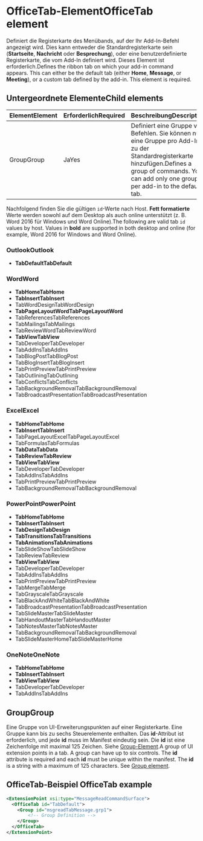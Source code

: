 # <a name="officetab-element"></a><span data-ttu-id="d22b6-101">OfficeTab-Element</span><span class="sxs-lookup"><span data-stu-id="d22b6-101">OfficeTab element</span></span>

<span data-ttu-id="d22b6-p101">Definiert die Registerkarte des Menübands, auf der Ihr Add-In-Befehl angezeigt wird. Dies kann entweder die Standardregisterkarte sein (**Startseite**,  **Nachricht** oder  **Besprechung**), oder eine benutzerdefinierte Registerkarte, die vom Add-In definiert wird. Dieses Element ist erforderlich.</span><span class="sxs-lookup"><span data-stu-id="d22b6-p101">Defines the ribbon tab on which your add-in command appears. This can either be the default tab (either  **Home**,  **Message**, or  **Meeting**), or a custom tab defined by the add-in. This element is required.</span></span>

## <a name="child-elements"></a><span data-ttu-id="d22b6-105">Untergeordnete Elemente</span><span class="sxs-lookup"><span data-stu-id="d22b6-105">Child elements</span></span>

|  <span data-ttu-id="d22b6-106">Element</span><span class="sxs-lookup"><span data-stu-id="d22b6-106">Element</span></span> |  <span data-ttu-id="d22b6-107">Erforderlich</span><span class="sxs-lookup"><span data-stu-id="d22b6-107">Required</span></span>  |  <span data-ttu-id="d22b6-108">Beschreibung</span><span class="sxs-lookup"><span data-stu-id="d22b6-108">Description</span></span>  |
|:-----|:-----|:-----|
|  <span data-ttu-id="d22b6-109">Group</span><span class="sxs-lookup"><span data-stu-id="d22b6-109">Group</span></span>      | <span data-ttu-id="d22b6-110">Ja</span><span class="sxs-lookup"><span data-stu-id="d22b6-110">Yes</span></span> |  <span data-ttu-id="d22b6-p102">Definiert eine Gruppe von Befehlen. Sie können nur eine Gruppe pro Add-In zu der Standardregisterkarte hinzufügen.</span><span class="sxs-lookup"><span data-stu-id="d22b6-p102">Defines a group of commands. You can add only one group per add-in to the default tab.</span></span>  |

<span data-ttu-id="d22b6-p103">Nachfolgend finden Sie die gültigen `id`-Werte nach Host. **Fett formatierte** Werte werden sowohl auf dem Desktop als auch online unterstützt (z. B. Word 2016 für Windows und Word Online).</span><span class="sxs-lookup"><span data-stu-id="d22b6-p103">The following are valid tab `id` values by host. Values in **bold** are supported in both desktop and online (for example, Word 2016 for Windows and Word Online).</span></span> 

### <a name="outlook"></a><span data-ttu-id="d22b6-115">Outlook</span><span class="sxs-lookup"><span data-stu-id="d22b6-115">Outlook</span></span> 

- <span data-ttu-id="d22b6-116">**TabDefault**</span><span class="sxs-lookup"><span data-stu-id="d22b6-116">**TabDefault**</span></span>

### <a name="word"></a><span data-ttu-id="d22b6-117">Word</span><span class="sxs-lookup"><span data-stu-id="d22b6-117">Word</span></span>

- <span data-ttu-id="d22b6-118">**TabHome**</span><span class="sxs-lookup"><span data-stu-id="d22b6-118">**TabHome**</span></span>
- <span data-ttu-id="d22b6-119">**TabInsert**</span><span class="sxs-lookup"><span data-stu-id="d22b6-119">**TabInsert**</span></span>
- <span data-ttu-id="d22b6-120">TabWordDesign</span><span class="sxs-lookup"><span data-stu-id="d22b6-120">TabWordDesign</span></span>
- <span data-ttu-id="d22b6-121">**TabPageLayoutWord**</span><span class="sxs-lookup"><span data-stu-id="d22b6-121">**TabPageLayoutWord**</span></span>
- <span data-ttu-id="d22b6-122">TabReferences</span><span class="sxs-lookup"><span data-stu-id="d22b6-122">TabReferences</span></span>
- <span data-ttu-id="d22b6-123">TabMailings</span><span class="sxs-lookup"><span data-stu-id="d22b6-123">TabMailings</span></span>
- <span data-ttu-id="d22b6-124">TabReviewWord</span><span class="sxs-lookup"><span data-stu-id="d22b6-124">TabReviewWord</span></span>
- <span data-ttu-id="d22b6-125">**TabView**</span><span class="sxs-lookup"><span data-stu-id="d22b6-125">**TabView**</span></span>
- <span data-ttu-id="d22b6-126">TabDeveloper</span><span class="sxs-lookup"><span data-stu-id="d22b6-126">TabDeveloper</span></span>
- <span data-ttu-id="d22b6-127">TabAddIns</span><span class="sxs-lookup"><span data-stu-id="d22b6-127">TabAddIns</span></span>
- <span data-ttu-id="d22b6-128">TabBlogPost</span><span class="sxs-lookup"><span data-stu-id="d22b6-128">TabBlogPost</span></span>
- <span data-ttu-id="d22b6-129">TabBlogInsert</span><span class="sxs-lookup"><span data-stu-id="d22b6-129">TabBlogInsert</span></span>
- <span data-ttu-id="d22b6-130">TabPrintPreview</span><span class="sxs-lookup"><span data-stu-id="d22b6-130">TabPrintPreview</span></span>
- <span data-ttu-id="d22b6-131">TabOutlining</span><span class="sxs-lookup"><span data-stu-id="d22b6-131">TabOutlining</span></span>
- <span data-ttu-id="d22b6-132">TabConflicts</span><span class="sxs-lookup"><span data-stu-id="d22b6-132">TabConflicts</span></span>
- <span data-ttu-id="d22b6-133">TabBackgroundRemoval</span><span class="sxs-lookup"><span data-stu-id="d22b6-133">TabBackgroundRemoval</span></span>
- <span data-ttu-id="d22b6-134">TabBroadcastPresentation</span><span class="sxs-lookup"><span data-stu-id="d22b6-134">TabBroadcastPresentation</span></span>

### <a name="excel"></a><span data-ttu-id="d22b6-135">Excel</span><span class="sxs-lookup"><span data-stu-id="d22b6-135">Excel</span></span>

- <span data-ttu-id="d22b6-136">**TabHome**</span><span class="sxs-lookup"><span data-stu-id="d22b6-136">**TabHome**</span></span>
- <span data-ttu-id="d22b6-137">**TabInsert**</span><span class="sxs-lookup"><span data-stu-id="d22b6-137">**TabInsert**</span></span>
- <span data-ttu-id="d22b6-138">TabPageLayoutExcel</span><span class="sxs-lookup"><span data-stu-id="d22b6-138">TabPageLayoutExcel</span></span>
- <span data-ttu-id="d22b6-139">TabFormulas</span><span class="sxs-lookup"><span data-stu-id="d22b6-139">TabFormulas</span></span>
- <span data-ttu-id="d22b6-140">**TabData**</span><span class="sxs-lookup"><span data-stu-id="d22b6-140">**TabData**</span></span>
- <span data-ttu-id="d22b6-141">**TabReview**</span><span class="sxs-lookup"><span data-stu-id="d22b6-141">**TabReview**</span></span>
- <span data-ttu-id="d22b6-142">**TabView**</span><span class="sxs-lookup"><span data-stu-id="d22b6-142">**TabView**</span></span>
- <span data-ttu-id="d22b6-143">TabDeveloper</span><span class="sxs-lookup"><span data-stu-id="d22b6-143">TabDeveloper</span></span>
- <span data-ttu-id="d22b6-144">TabAddIns</span><span class="sxs-lookup"><span data-stu-id="d22b6-144">TabAddIns</span></span>
- <span data-ttu-id="d22b6-145">TabPrintPreview</span><span class="sxs-lookup"><span data-stu-id="d22b6-145">TabPrintPreview</span></span>
- <span data-ttu-id="d22b6-146">TabBackgroundRemoval</span><span class="sxs-lookup"><span data-stu-id="d22b6-146">TabBackgroundRemoval</span></span> 

### <a name="powerpoint"></a><span data-ttu-id="d22b6-147">PowerPoint</span><span class="sxs-lookup"><span data-stu-id="d22b6-147">PowerPoint</span></span>

- <span data-ttu-id="d22b6-148">**TabHome**</span><span class="sxs-lookup"><span data-stu-id="d22b6-148">**TabHome**</span></span>
- <span data-ttu-id="d22b6-149">**TabInsert**</span><span class="sxs-lookup"><span data-stu-id="d22b6-149">**TabInsert**</span></span>
- <span data-ttu-id="d22b6-150">**TabDesign**</span><span class="sxs-lookup"><span data-stu-id="d22b6-150">**TabDesign**</span></span>
- <span data-ttu-id="d22b6-151">**TabTransitions**</span><span class="sxs-lookup"><span data-stu-id="d22b6-151">**TabTransitions**</span></span>
- <span data-ttu-id="d22b6-152">**TabAnimations**</span><span class="sxs-lookup"><span data-stu-id="d22b6-152">**TabAnimations**</span></span>
- <span data-ttu-id="d22b6-153">TabSlideShow</span><span class="sxs-lookup"><span data-stu-id="d22b6-153">TabSlideShow</span></span>
- <span data-ttu-id="d22b6-154">TabReview</span><span class="sxs-lookup"><span data-stu-id="d22b6-154">TabReview</span></span>
- <span data-ttu-id="d22b6-155">**TabView**</span><span class="sxs-lookup"><span data-stu-id="d22b6-155">**TabView**</span></span>
- <span data-ttu-id="d22b6-156">TabDeveloper</span><span class="sxs-lookup"><span data-stu-id="d22b6-156">TabDeveloper</span></span>
- <span data-ttu-id="d22b6-157">TabAddIns</span><span class="sxs-lookup"><span data-stu-id="d22b6-157">TabAddIns</span></span>
- <span data-ttu-id="d22b6-158">TabPrintPreview</span><span class="sxs-lookup"><span data-stu-id="d22b6-158">TabPrintPreview</span></span>
- <span data-ttu-id="d22b6-159">TabMerge</span><span class="sxs-lookup"><span data-stu-id="d22b6-159">TabMerge</span></span>
- <span data-ttu-id="d22b6-160">TabGrayscale</span><span class="sxs-lookup"><span data-stu-id="d22b6-160">TabGrayscale</span></span>
- <span data-ttu-id="d22b6-161">TabBlackAndWhite</span><span class="sxs-lookup"><span data-stu-id="d22b6-161">TabBlackAndWhite</span></span>
- <span data-ttu-id="d22b6-162">TabBroadcastPresentation</span><span class="sxs-lookup"><span data-stu-id="d22b6-162">TabBroadcastPresentation</span></span>
- <span data-ttu-id="d22b6-163">TabSlideMaster</span><span class="sxs-lookup"><span data-stu-id="d22b6-163">TabSlideMaster</span></span>
- <span data-ttu-id="d22b6-164">TabHandoutMaster</span><span class="sxs-lookup"><span data-stu-id="d22b6-164">TabHandoutMaster</span></span>
- <span data-ttu-id="d22b6-165">TabNotesMaster</span><span class="sxs-lookup"><span data-stu-id="d22b6-165">TabNotesMaster</span></span>
- <span data-ttu-id="d22b6-166">TabBackgroundRemoval</span><span class="sxs-lookup"><span data-stu-id="d22b6-166">TabBackgroundRemoval</span></span>
- <span data-ttu-id="d22b6-167">TabSlideMasterHome</span><span class="sxs-lookup"><span data-stu-id="d22b6-167">TabSlideMasterHome</span></span>

### <a name="onenote"></a><span data-ttu-id="d22b6-168">OneNote</span><span class="sxs-lookup"><span data-stu-id="d22b6-168">OneNote</span></span>

- <span data-ttu-id="d22b6-169">**TabHome**</span><span class="sxs-lookup"><span data-stu-id="d22b6-169">**TabHome**</span></span>
- <span data-ttu-id="d22b6-170">**TabInsert**</span><span class="sxs-lookup"><span data-stu-id="d22b6-170">**TabInsert**</span></span>
- <span data-ttu-id="d22b6-171">**TabView**</span><span class="sxs-lookup"><span data-stu-id="d22b6-171">**TabView**</span></span>
- <span data-ttu-id="d22b6-172">TabDeveloper</span><span class="sxs-lookup"><span data-stu-id="d22b6-172">TabDeveloper</span></span>
- <span data-ttu-id="d22b6-173">TabAddIns</span><span class="sxs-lookup"><span data-stu-id="d22b6-173">TabAddIns</span></span>

## <a name="group"></a><span data-ttu-id="d22b6-174">Group</span><span class="sxs-lookup"><span data-stu-id="d22b6-174">Group</span></span>

<span data-ttu-id="d22b6-p104">Eine Gruppe von UI-Erweiterungspunkten auf einer Registerkarte. Eine Gruppe kann bis zu sechs Steuerelemente enthalten. Das **id**-Attribut ist erforderlich, und jede **id** muss im Manifest eindeutig sein. Die **id** ist eine Zeichenfolge mit maximal 125 Zeichen. Siehe [Group-Element](group.md).</span><span class="sxs-lookup"><span data-stu-id="d22b6-p104">A group of UI extension points in a tab. A group can have up to six controls. The  **id** attribute is required and each **id** must be unique within the manifest. The **id** is a string with a maximum of 125 characters. See [Group element](group.md).</span></span>

## <a name="officetab-example"></a><span data-ttu-id="d22b6-179">OfficeTab-Beispiel </span><span class="sxs-lookup"><span data-stu-id="d22b6-179">OfficeTab example</span></span>

```xml
<ExtensionPoint xsi:type="MessageReadCommandSurface">
  <OfficeTab id="TabDefault">
    <Group id="msgreadTabMessage.grp1">
        <!-- Group Definition -->
    </Group>
  </OfficeTab>
</ExtensionPoint>
```
